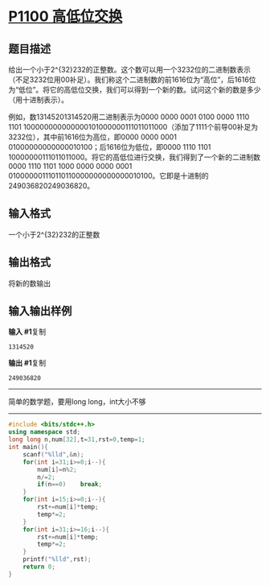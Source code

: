 # [P1100 高低位交换](https://www.luogu.com.cn/problem/P1100)

## 题目描述

给出一个小于2^{32}232的正整数。这个数可以用一个3232位的二进制数表示（不足3232位用00补足）。我们称这个二进制数的前1616位为“高位”，后1616位为“低位”。将它的高低位交换，我们可以得到一个新的数。试问这个新的数是多少（用十进制表示）。

例如，数13145201314520用二进制表示为0000 0000 0001 0100 0000 1110 1101 100000000000000101000000111011011000（添加了1111个前导00补足为3232位），其中前1616位为高位，即0000 0000 0001 01000000000000010100；后1616位为低位，即0000 1110 1101 10000000111011011000。将它的高低位进行交换，我们得到了一个新的二进制数0000 1110 1101 1000 0000 0000 0001 010000001110110110000000000000010100。它即是十进制的249036820249036820。

## 输入格式

一个小于2^{32}232的正整数

## 输出格式

将新的数输出

## 输入输出样例

**输入 #1**复制

```
1314520
```

**输出 #1**复制

```
249036820
```



***

简单的数学题，要用long long，int大小不够

***



```c++
#include <bits/stdc++.h>
using namespace std;
long long n,num[32],t=31,rst=0,temp=1;
int main(){
    scanf("%lld",&n);
    for(int i=31;i>=0;i--){
    	num[i]=n%2;
    	n/=2;
    	if(n==0)	break;
	}
	for(int i=15;i>=0;i--){
		rst+=num[i]*temp;
		temp*=2;
	}
	for(int i=31;i>=16;i--){
		rst+=num[i]*temp;
		temp*=2;
	}
	printf("%lld",rst);
    return 0;
}
```

